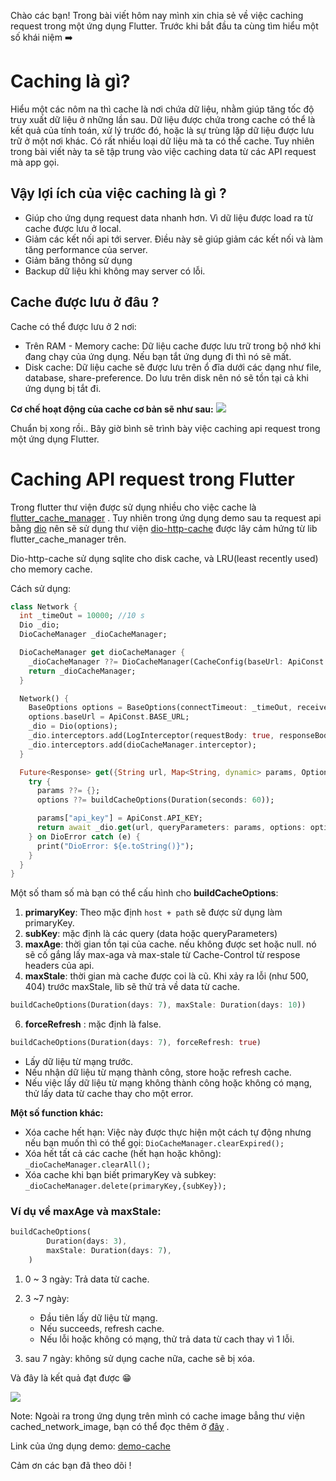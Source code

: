 Chào các bạn! Trong bài viết hôm nay mình xin chia sẻ về việc caching request trong một ứng dụng Flutter. Trước khi bắt đầu ta cùng tìm hiểu một số khái niệm :arrow_right:
# Caching là gì?
Hiểu một các nôm na thì  cache là nơi chứa dữ liệu, nhằm giúp tăng tốc độ truy xuất dữ liệu ở những lần sau.  Dữ liệu được chứa trong cache có thể là kết quả của tính toán, xử lý trước đó, hoặc là sự trùng lặp dữ liệu được lưu trữ ở một nơi khác. Có rất nhiều loại dữ liệu mà ta có thể cache. Tuy nhiên trong bài viết này ta sẽ tập trung vào việc caching data từ các API request mà app gọi.

## Vậy lợi ích của việc caching là gì ?
- Giúp cho ứng dụng request data nhanh hơn. Vì dữ liệu được load ra từ cache được lưu ở local.
- Giảm các kết nối api tới server. Điều này sẽ giúp giảm các kết nối và làm tăng performance của server.
- Giảm băng thông sử dụng
- Backup dữ liệu khi không may server có lỗi.
## Cache được lưu ở đâu ?
Cache có thể được lưu ở 2 nơi:
* Trên RAM - Memory cache: Dữ liệu cache được lưu trữ trong bộ nhớ khi đang chạy của ứng dụng. Nếu bạn tắt ứng dụng đi thì nó sẽ mất.
* Disk cache: Dữ liệu cache sẽ được lưu trên ổ đĩa dưới các dạng như file, database, share-preference. Do lưu trên disk nên nó sẽ tồn tại cả khi ứng dụng bị tắt đi.

**Cơ chế hoạt động của cache cơ bản sẽ như sau:**
![](https://images.viblo.asia/14b2f4b7-daad-402c-b4a9-1eeac1b0aea2.png)

Chuẩn bị xong rồi.. Bây giờ bình sẽ trình bày việc caching api request trong một ứng dụng Flutter.

# Caching API request trong Flutter
Trong flutter thư viện được sử dụng nhiều cho việc cache là [flutter_cache_manager](https://pub.dev/packages/flutter_cache_manager) . Tuy nhiên trong ứng dụng demo sau ta request api bằng [dio](https://pub.dev/packages/dio) nên sẽ sử dụng thư viện [dio-http-cache](https://pub.dev/packages/dio_http_cache) được lây cảm hứng từ lib flutter_cache_manager trên.

Dio-http-cache sử dụng sqlite cho disk cache, và LRU(least recently used) cho memory cache.

Cách sử dụng:
```dart
class Network {
  int _timeOut = 10000; //10 s
  Dio _dio;
  DioCacheManager _dioCacheManager;

  DioCacheManager get dioCacheManager {
    _dioCacheManager ??= DioCacheManager(CacheConfig(baseUrl: ApiConst.BASE_URL));
    return _dioCacheManager;
  }

  Network() {
    BaseOptions options = BaseOptions(connectTimeout: _timeOut, receiveTimeout: _timeOut);
    options.baseUrl = ApiConst.BASE_URL;
    _dio = Dio(options);
    _dio.interceptors.add(LogInterceptor(requestBody: true, responseBody: true));
    _dio.interceptors.add(dioCacheManager.interceptor);
  }

  Future<Response> get({String url, Map<String, dynamic> params, Options options}) async {
    try {
      params ??= {};
      options ??= buildCacheOptions(Duration(seconds: 60));

      params["api_key"] = ApiConst.API_KEY;
      return await _dio.get(url, queryParameters: params, options: options);
    } on DioError catch (e) {
      print("DioError: ${e.toString()}");
    }
  }
}
```

Một số tham số mà bạn có thể cấu hình cho **buildCacheOptions**:
1. **primaryKey**: Theo mặc định `host + path` sẽ được sử dụng làm primaryKey.
2. **subKey**: mặc định là các query (data hoặc queryParameters)
3. **maxAge**: thời gian tồn tại của cache. nếu không được set hoặc null. nó sẽ cố gắng lấy max-aga và max-stale từ Cache-Control từ respose headers của api.
4. **maxStale**: thời gian mà cache được coi là cũ. Khi xảy ra lỗi (như 500, 404) trước maxStale, lib sẽ thử trả về data từ cache.

```dart
buildCacheOptions(Duration(days: 7), maxStale: Duration(days: 10))
```
6. **forceRefresh** : mặc định là false.
```dart
buildCacheOptions(Duration(days: 7), forceRefresh: true)
```
* Lấy dữ liệu từ mạng trước.
* Nếu nhận dữ liệu từ mạng thành công, store hoặc refresh cache. 
* Nếu việc lấy dữ liệu từ mạng không thành công hoặc không có mạng, thử lấy data từ cache thay cho một error.


**Một số function khác:**
- Xóa cache hết hạn: Việc này được thực hiện một cách tự động nhưng nếu bạn muốn thì có thể gọi: `DioCacheManager.clearExpired();`
- Xóa hết tất cả các cache (hết hạn hoặc không): `_dioCacheManager.clearAll();`
- Xóa cache khi bạn biết primaryKey và subkey: `_dioCacheManager.delete(primaryKey,{subKey});`

### Ví dụ về maxAge và maxStale:
```dart
buildCacheOptions(
  		Duration(days: 3), 
  		maxStale: Duration(days: 7), 
	)
```
1. 0 ~ 3 ngày: Trả data từ cache.
2. 3 ~7 ngày: 

    * Đầu tiên lấy dữ liệu từ mạng.
    * Nếu succeeds, refresh cache.
    * Nếu lỗi hoặc không có mạng, thử trả data từ cach thay vì 1 lỗi.
3. sau 7 ngày: không sử dụng cache nữa, cache sẽ bị xóa.

Và đây là kết quả đạt được :grin:

![](https://images.viblo.asia/0704c497-74f3-45e1-a316-2d0274f77e3b.gif)


Note: Ngoài ra trong ứng dụng trên mình có cache image bẳng thư viện  cached_network_image, bạn có thể đọc thêm ở [đây](https://github.com/Baseflow/flutter_cached_network_image) .

Link của ứng dụng demo: [demo-cache](https://github.com/trantan97/moviesdb_flutter/tree/flutter_bloc)

Cảm ơn các bạn đã theo dõi !